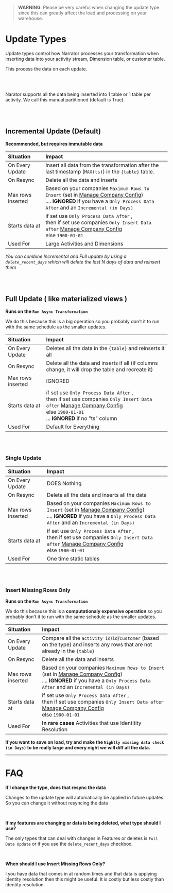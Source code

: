 
> **WARNING**: Please be very careful when changing the update type since this can greatly affect the load and processing on your warehouse.


# Update Types

Update types control how Narrator processes your transformation when inserting data into your activity stream, Dimension table, or customer table.

This process the data on each update.




<br>
<br>

Narator supports all the data being inserted into 1 table or 1 table per activity. We call this manual partitioned (default is True).  

<br>
<br>


## Incremental Update (Default)

**Recommended, but requires immutable data**


| Situation |Impact|
|:----|:----|
| On Every Update | Insert all data from the transformation after the last timestamp (`MAX(ts)`) in the `{table}` table. |
| On Resync | Delete all the data and inserts |
| Max rows inserted |  Based on your companies `Maximum Rows to Insert` (set in [Manage Company Config]({company_url}/manage/company)) <br> .... **IGNORED** if you have a `Only Process Data After` and an `Incremental (in Days)` |
| Starts data at | if set use `Only Process Data After` , <br> then if set use companies `Only Insert Data after` [Manage Company Config]({company_url}/manage/company) <br> else `1900-01-01` |
| Used For | Large Activities and Dimensions |



*You can combine Incremental and Full update by using a `delete_recent_days` which will delete the last N days of data and reinsert them*



<br>
<br>



##  Full Update ( like materialized views )

**Runs on the `Run Async Transformation`**

We do this because this is a big operation so you probably don't it to run with the same schedule as the smaller updates.


| Situation |Impact|
|:----|:----|
| On Every Update | Deletes all the data in the `{table}` and reinserts it all |
| On Resync | Delete all the data and inserts if all (if columns change, it will drop the table and recreate it) |
| Max rows inserted | IGNORED |
| Starts data at | if set use `Only Process Data After` , <br> then if set use companies `Only Insert Data after` [Manage Company Config]({company_url}/manage/company) <br> else `1900-01-01` <br> ... **IGNORED** if no "ts" column|
| Used For | Default for Everything |







<br>
<br>



### Single Update

| Situation |Impact|
|:----|:----|
| On Every Update | DOES Nothing|
| On Resync | Delete all the data and inserts all the data |
| Max rows inserted |  Based on your companies `Maximum Rows to Insert` (set in [Manage Company Config]({company_url}/manage/company)) <br> .... **IGNORED** if you have a `Only Process Data After` and an `Incremental (in Days)` |
| Starts data at | if set use `Only Process Data After` , <br> then if set use companies `Only Insert Data after` [Manage Company Config]({company_url}/manage/company) <br> else `1900-01-01` |
| Used For |  One time static tables |



<br>
<br>


### Insert Missing Rows Only

**Runs on the `Run Async Transformation`**

We do this because this is a **computationaly expensive operation** so you probably don't it to run with the same schedule as the smaller updates.


| Situation |Impact|
|:----|:----|
| On Every Update | Compare all the `activity_id`/`id`/`customer` (based on the type) and inserts any rows that are not already in the `{table}`  |
| On Resync | Delete all the data and inserts |
| Max rows inserted |  Based on your companies `Maximum Rows to Insert` (set in [Manage Company Config]({company_url}/manage/company)) <br> .... **IGNORED** if you have a `Only Process Data After` and an `Incremental (in Days)` |
| Starts data at | if set use `Only Process Data After` , <br> then if set use companies `Only Insert Data after` [Manage Company Config]({company_url}/manage/company) <br> else `1900-01-01` |
| Used For | **In rare cases** Activities that use Identitity Resolution |


**If you want to save on load, try and make the `Nightly missing data check (in Days)` to be really large and every night we will diff all the data.**




----


# FAQ

**If I change the type, does that resync the data**

Changes to the update type will automatically be applied in future updates.  So you can change it without resyncing the data

<br>


**If my features are changing or data is being deleted, what type should I use?**

The only types that can deal with changes in Features or deletes is `Full Data Update` or if you use the `delete_recent_days` checkbox.


<br>


**When should I use Insert Missing Rows Only?**

I you have data that comes in at random times and that data is applying identity resolution then this might be useful.  It is costly but less costly than identity resolution.
